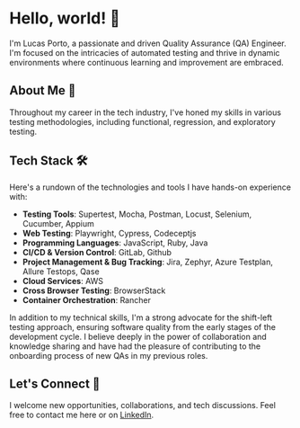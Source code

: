# Hello, world! 👋

I'm Lucas Porto, a passionate and driven Quality Assurance (QA) Engineer. I'm focused on the intricacies of automated testing and thrive in dynamic environments where continuous learning and improvement are embraced.

## About Me 🚀

Throughout my career in the tech industry, I've honed my skills in various testing methodologies, including functional, regression, and exploratory testing.

## Tech Stack 🛠️

Here's a rundown of the technologies and tools I have hands-on experience with:

- **Testing Tools**: Supertest, Mocha, Postman, Locust, Selenium, Cucumber, Appium
- **Web Testing**: Playwright, Cypress, Codeceptjs
- **Programming Languages**: JavaScript, Ruby, Java
- **CI/CD & Version Control**: GitLab, Github
- **Project Management & Bug Tracking**: Jira, Zephyr, Azure Testplan, Allure Testops, Qase
- **Cloud Services**: AWS
- **Cross Browser Testing**: BrowserStack
- **Container Orchestration**: Rancher

In addition to my technical skills, I'm a strong advocate for the shift-left testing approach, ensuring software quality from the early stages of the development cycle. I believe deeply in the power of collaboration and knowledge sharing and have had the pleasure of contributing to the onboarding process of new QAs in my previous roles.

## Let's Connect 💌

I welcome new opportunities, collaborations, and tech discussions. 
Feel free to contact me here or on [LinkedIn](https://www.linkedin.com/in/lucas-porto-gomes-qa/).

